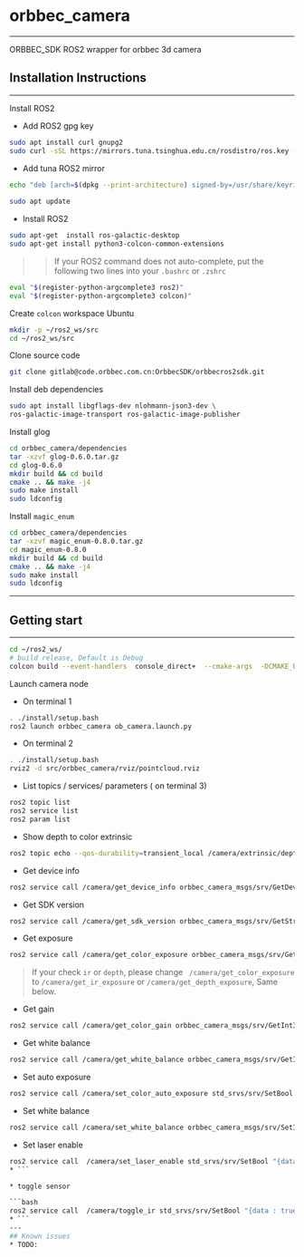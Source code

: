 # orbbec_camera

---
ORBBEC_SDK ROS2 wrapper for orbbec 3d camera 

## Installation Instructions

---
Install ROS2

* Add ROS2 gpg key

```bash
sudo apt install curl gnupg2
sudo curl -sSL https://mirrors.tuna.tsinghua.edu.cn/rosdistro/ros.key -o /usr/share/keyrings/ros-archive-keyring.gpg
```

* Add tuna ROS2 mirror

```bash
echo "deb [arch=$(dpkg --print-architecture) signed-by=/usr/share/keyrings/ros-archive-keyring.gpg] https://mirrors.tuna.tsinghua.edu.cn/ros2/ubuntu focal main" | sudo tee /etc/apt/sources.list.d/ros2.list > /dev/null
 
sudo apt update
```

* Install ROS2

```bash
sudo apt-get  install ros-galactic-desktop
sudo apt-get install python3-colcon-common-extensions

```
>>If your ROS2 command does not auto-complete, put the following two lines into your `.bashrc`
or `.zshrc`

```bash
eval "$(register-python-argcomplete3 ros2)"
eval "$(register-python-argcomplete3 colcon)"
```

Create `colcon` workspace Ubuntu

```bash
mkdir -p ~/ros2_ws/src
cd ~/ros2_ws/src
```

Clone source code 

```bash
git clone gitlab@code.orbbec.com.cn:OrbbecSDK/orbbecros2sdk.git
```

Install deb dependencies

```bash
sudo apt install libgflags-dev nlohmann-json3-dev \
ros-galactic-image-transport ros-galactic-image-publisher
```

Install glog

```bash
cd orbbec_camera/dependencies
tar -xzvf glog-0.6.0.tar.gz
cd glog-0.6.0
mkdir build && cd build
cmake .. && make -j4
sudo make install
sudo ldconfig
```

Install `magic_enum`

```bash
cd orbbec_camera/dependencies
tar -xzvf magic_enum-0.8.0.tar.gz
cd magic_enum-0.8.0
mkdir build && cd build
cmake .. && make -j4
sudo make install
sudo ldconfig
```

---

## Getting start

---

```bash
cd ~/ros2_ws/
# build release, Default is Debug
colcon build --event-handlers  console_direct+  --cmake-args  -DCMAKE_BUILD_TYPE=Release
```
Launch camera node 
* On terminal 1
```bash 
. ./install/setup.bash 
ros2 launch orbbec_camera ob_camera.launch.py
```
* On terminal 2

```bash
. ./install/setup.bash 
rviz2 -d src/orbbec_camera/rviz/pointcloud.rviz
```
* List topics / services/ parameters ( on terminal 3)

```bash
ros2 topic list
ros2 service list
ros2 param list
```

* Show depth to color extrinsic

```bash
ros2 topic echo --qos-durability=transient_local /camera/extrinsic/depth_to_color  --qos-profile=services_default
```
* Get device info 

```bash 
ros2 service call /camera/get_device_info orbbec_camera_msgs/srv/GetDeviceInfo '{}'
```
* Get SDK version

```bash
ros2 service call /camera/get_sdk_version orbbec_camera_msgs/srv/GetString '{}'

```

* Get exposure

```bash
ros2 service call /camera/get_color_exposure orbbec_camera_msgs/srv/GetInt32 '{}'
```
> If your check `ir` or `depth`, please change ` /camera/get_color_exposure`
to  `/camera/get_ir_exposure` or `/camera/get_depth_exposure`, Same below.

* Get gain

```bash
ros2 service call /camera/get_color_gain orbbec_camera_msgs/srv/GetInt32 '{}'
```
* Get white balance 

```bash
ros2 service call /camera/get_white_balance orbbec_camera_msgs/srv/GetInt32 '{}'
```

* Set auto exposure 

```bash
ros2 service call /camera/set_color_auto_exposure std_srvs/srv/SetBool '{data: false}'
```

* Set white balance

```bash
ros2 service call /camera/set_white_balance orbbec_camera_msgs/srv/SetInt32 '{data: 4600}'
```
* Set laser enable

```bash
ros2 service call  /camera/set_laser_enable std_srvs/srv/SetBool "{data: true}" 
* ```

* toggle sensor 

```bash
ros2 service call  /camera/toggle_ir std_srvs/srv/SetBool "{data : true}"
* ```
---
## Known issues
* TODO:

